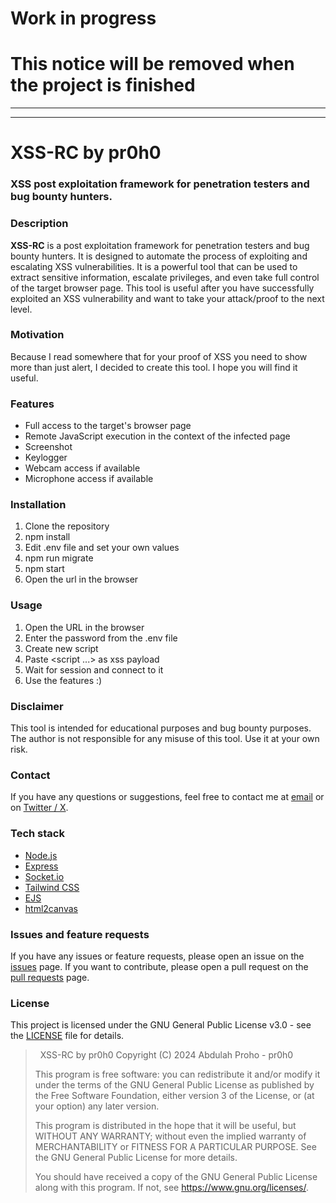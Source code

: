 # Work in progress

# This notice will be removed when the project is finished

---

---

# XSS-RC by pr0h0

### XSS post exploitation framework for penetration testers and bug bounty hunters.

### Description

**XSS-RC** is a post exploitation framework for penetration testers and bug bounty hunters. It is designed to automate the process of exploiting and escalating XSS vulnerabilities. It is a powerful tool that can be used to extract sensitive information, escalate privileges, and even take full control of the target browser page. This tool is useful after you have successfully exploited an XSS vulnerability and want to take your attack/proof to the next level.

### Motivation

Because I read somewhere that for your proof of XSS you need to show more than just alert, I decided to create this tool. I hope you will find it useful.

### Features

- Full access to the target's browser page
- Remote JavaScript execution in the context of the infected page
- Screenshot
- Keylogger
- Webcam access if available
- Microphone access if available

### Installation

1. Clone the repository
2. npm install
3. Edit .env file and set your own values
4. npm run migrate
5. npm start
6. Open the url in the browser

### Usage

1. Open the URL in the browser
2. Enter the password from the .env file
3. Create new script
4. Paste <script ...> as xss payload
5. Wait for session and connect to it
6. Use the features :)

### Disclaimer

This tool is intended for educational purposes and bug bounty purposes. The author is not responsible for any misuse of this tool. Use it at your own risk.

### Contact

If you have any questions or suggestions, feel free to contact me at [email](mailto:abdulahproho@gmail.com) or on [Twitter / X](https://twitter.com/pr0h0_me).

### Tech stack

- [Node.js](https://nodejs.org/)
- [Express](https://expressjs.com/)
- [Socket.io](https://socket.io/)
- [Tailwind CSS](https://tailwindcss.com/)
- [EJS](https://ejs.co/)
- [html2canvas](https://html2canvas.hertzen.com/)

### Issues and feature requests

If you have any issues or feature requests, please open an issue on the [issues](https://github.com/pr0h0/XSS-RC/issues) page.
If you want to contribute, please open a pull request on the [pull requests](https://github.com/pr0h0/XSS-RC/pulls) page.

### License

This project is licensed under the GNU General Public License v3.0 - see the [LICENSE](LICENSE) file for details.

> &nbsp;
> XSS-RC by pr0h0
> Copyright (C) 2024 Abdulah Proho - pr0h0
>
> This program is free software: you can redistribute it and/or modify
> it under the terms of the GNU General Public License as published by
> the Free Software Foundation, either version 3 of the License, or
> (at your option) any later version.
>
> This program is distributed in the hope that it will be useful,
> but WITHOUT ANY WARRANTY; without even the implied warranty of
> MERCHANTABILITY or FITNESS FOR A PARTICULAR PURPOSE. See the
> GNU General Public License for more details.
>
> You should have received a copy of the GNU General Public License
> along with this program. If not, see <https://www.gnu.org/licenses/>.
> &nbsp;
